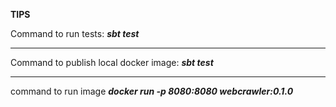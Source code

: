 ****TIPS****


Command to run tests:
**_sbt test_**

*********

Command to publish local docker image:
**_sbt test_**

*********
command to run image
**_docker run -p 8080:8080 webcrawler:0.1.0_**
